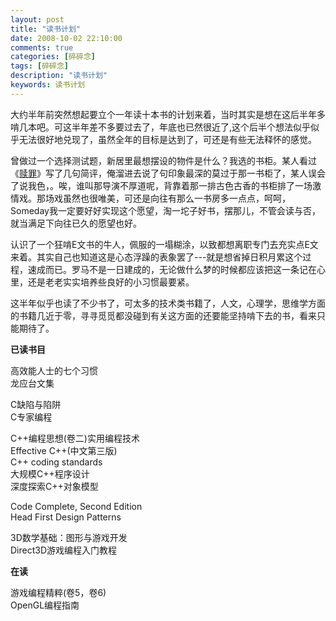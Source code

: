 ```yaml
---
layout: post
title: "读书计划"
date: 2008-10-02 22:10:00
comments: true
categories: [碎碎念]
tags: [碎碎念]
description: "读书计划"
keywords: 读书计划
---
```


大约半年前突然想起要立个一年读十本书的计划来着，当时其实是想在这后半年多啃几本吧。可这半年差不多要过去了，年底也已然很近了,这个后半个想法似乎似乎无法很好地兑现了，虽然全年的目标是达到了，可还是有些无法释怀的感觉。
 
 <!--more-->
 
曾做过一个选择测试题，新居里最想摆设的物件是什么？我选的书柜。某人看过《[赎罪](http://movie.douban.com/subject/1950148/)》写了几句简评，俺溜进去说了句印象最深的莫过于那一书柜了，某人误会了说我色，。唉，谁叫那导演不厚道呢，背靠着那一排古色古香的书柜排了一场激情戏。那场戏虽然也很唯美，可还是向往有那么一书房多一点点，呵呵，Someday我一定要好好实现这个愿望，淘一坨子好书，摆那儿，不管会读与否，就当满足下向往已久的愿望也好。
 
认识了一个狂啃E文书的牛人，佩服的一塌糊涂，以致都想离职专门去充实点E文来着。其实自己也知道这是心态浮躁的表象罢了---就是想省掉日积月累这个过程，速成而已。罗马不是一日建成的，无论做什么梦的时候都应该把这一条记在心里，还是老老实实培养些良好的小习惯最要紧。
 
这半年似乎也读了不少书了，可太多的技术类书籍了，人文，心理学，思维学方面的书籍几近于零，寻寻觅觅都没碰到有关这方面的还要能坚持啃下去的书，看来只能期待了。
 
**已读书目**

高效能人士的七个习惯  
龙应台文集
 
C缺陷与陷阱   
C专家编程  

C++编程思想(卷二)实用编程技术  
Effective C++(中文第三版)  
C++ coding standards  
大规模C++程序设计  
深度探索C++对象模型

Code Complete, Second Edition  
Head First Design Patterns

3D数学基础：图形与游戏开发  
Direct3D游戏编程入门教程

**在读**

游戏编程精粹(卷5，卷6)  
OpenGL编程指南
